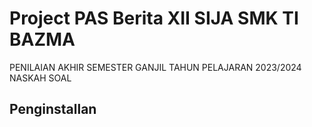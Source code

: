 # Project PAS Berita XII SIJA SMK TI BAZMA
PENILAIAN AKHIR SEMESTER GANJIL TAHUN PELAJARAN 2023/2024 NASKAH SOAL
## Penginstallan
